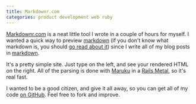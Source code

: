 ```yaml
---
title: Markdownr.com
categories: product development web ruby
---
```


[Markdownr.com][] is a neat little tool I wrote in a couple of hours for myself. I wanted a quick way to preview [markdown][] (if you don't know what markdown is, you should [go read about it](http://daringfireball.net/projects/markdown)) since I write all of my blog posts in [markdown][].

It's a pretty simple site. Just type on the left, and see your rendered HTML on the right. All of the parsing is done with [Maruku](http://maruku.rubyforge.org/) in a [Rails Metal](http://weblog.rubyonrails.org/2008/12/17/introducing-rails-metal), so it's real fast.

I wanted to be a good citizen, and give it all away, so you can get all of my code [on GitHub](http://github.com/soffes/markdownr.com). Feel free to fork and improve.

[Markdownr.com]: http://markdownr.com
[markdown]: http://daringfireball.net/projects/markdown
